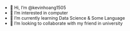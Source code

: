 - 👋 Hi, I’m @kevinhoang1505
- 👀 I’m interested in computer
- 🌱 I’m currently learning Data Science & Some Language
- 💞️ I’m looking to collaborate with my friend in university

<!---
kevinhoang1505/kevinhoang1505 is a ✨ special ✨ repository because its `README.md` (this file) appears on your GitHub profile.
You can click the Preview link to take a look at your changes.
--->
